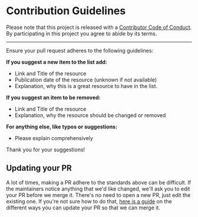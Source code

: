 # Contribution Guidelines

Please note that this project is released with a
[Contributor Code of Conduct](code-of-conduct.md). By participating in this
project you agree to abide by its terms.

---

Ensure your pull request adheres to the following guidelines:

**If you suggest a new item to the list add:**
  - Link and Title of the resource
  - Publication date of the resource (unknown if not available)
  - Explanation, why this is a great resource to have in the list.

**If you suggest an item to be removed:**
  - Link and Title of the resource
  - Explanation, why the resource should be changed or removed

**For anything else, like typos or suggestions:**
  - Please explain comprehensively


Thank you for your suggestions!


## Updating your PR

A lot of times, making a PR adhere to the standards above can be difficult.
If the maintainers notice anything that we'd like changed, we'll ask you to
edit your PR before we merge it. There's no need to open a new PR, just edit
the existing one. If you're not sure how to do that,
[here is a guide](https://github.com/RichardLitt/knowledge/blob/master/github/amending-a-commit-guide.md)
on the different ways you can update your PR so that we can merge it.
